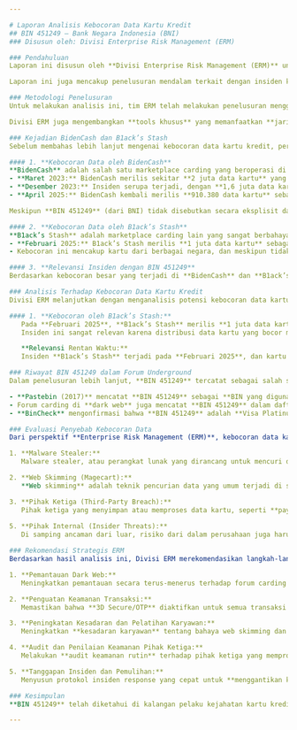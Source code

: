```yaml
---

# Laporan Analisis Kebocoran Data Kartu Kredit  
## BIN 451249 – Bank Negara Indonesia (BNI)  
### Disusun oleh: Divisi Enterprise Risk Management (ERM)

### Pendahuluan  
Laporan ini disusun oleh **Divisi Enterprise Risk Management (ERM)** untuk melakukan analisis terhadap potensi kebocoran data kartu kredit yang berawalan **BIN 451249**, yang diterbitkan oleh **Bank Negara Indonesia (BNI)** untuk kartu **Visa Platinum Credit**. Fokus dari laporan ini adalah untuk mengidentifikasi potensi risiko terkait dengan kebocoran data kartu, serta mengevaluasi dampak yang dapat timbul terhadap organisasi, baik dari sisi finansial, operasional, maupun reputasional.

Laporan ini juga mencakup penelusuran mendalam terkait dengan insiden kebocoran data besar yang terjadi dalam **dark web** dan platform terkait, serta mengaitkan kebocoran data kartu dengan potensi penyalahgunaan yang dapat terjadi beberapa bulan setelah kebocoran.

### Metodologi Penelusuran  
Untuk melakukan analisis ini, tim ERM telah melakukan penelusuran menggunakan berbagai sumber, termasuk mesin pencari (Google/Bing), situs paste publik seperti Pastebin, forum **dark web**, serta mesin pencari **OSINT** (Open Source Intelligence) seperti **DeHashed**, **Intelligence X**, dan **Leak-Lookup**. Penelusuran ini bertujuan untuk menemukan data atau jejak nomor kartu **451249********** dan mengidentifikasi potensi kebocoran terkait.

Divisi ERM juga mengembangkan **tools khusus** yang memanfaatkan **jaringan Onion (Tor)** untuk mencari informasi terkait kebocoran data kartu kredit di **dark web**. Tools ini dirancang untuk melakukan pencarian secara lebih mendalam dengan menggabungkan **teknik dorking** untuk menemukan informasi terkait jual beli data, **carding**, dan aktivitas penipuan lainnya yang mungkin terdaftar di platform yang lebih sulit dijangkau oleh pencarian umum.

### Kejadian BidenCash dan B1ack’s Stash  
Sebelum membahas lebih lanjut mengenai kebocoran data kartu kredit, perlu dijelaskan terlebih dahulu dua kejadian besar yang melibatkan kebocoran data kartu dalam skala besar, yaitu **BidenCash** dan **B1ack’s Stash**. Kedua insiden ini memiliki relevansi karena menjadi sumber utama dari kebocoran data kartu yang dapat berisiko bagi pihak-pihak yang terlibat, termasuk **Bank Negara Indonesia (BNI)**.

#### 1. **Kebocoran Data oleh BidenCash**  
**BidenCash** adalah salah satu marketplace carding yang beroperasi di **dark web** dan dikenal karena kebocoran data kartu dalam jumlah besar.  
- **Maret 2023:** BidenCash merilis sekitar **2 juta data kartu** yang dicuri secara gratis di forum gelap sebagai promosi. Data yang bocor mencakup **PAN (Primary Account Number)**, **CVV** (Card Verification Value), dan **tanggal kedaluwarsa** kartu. Informasi ini juga mencakup identitas pemilik kartu dan sering digunakan untuk melakukan transaksi penipuan.
- **Desember 2023:** Insiden serupa terjadi, dengan **1,6 juta data kartu** yang bocor dalam bentuk **plaintext**, yang lebih rentan disalahgunakan.
- **April 2025:** BidenCash kembali merilis **910.380 data kartu** sebagai bagian dari promosi untuk menarik perhatian di pasar gelap.

Meskipun **BIN 451249** (dari BNI) tidak disebutkan secara eksplisit dalam laporan kebocoran ini, mengingat skala besar kebocoran dan distribusi data yang luas, **kemungkinan besar kartu BNI (dengan BIN 451249)** turut terdampak. Terlebih lagi, kartu dengan **BIN 451249** yang merupakan kartu **Visa Platinum Credit** dari BNI sering kali disalahgunakan dalam transaksi penipuan, mengingat data kartu tersebut dicuri melalui teknik **web skimming** atau dari platform yang kurang aman.

#### 2. **Kebocoran Data oleh B1ack’s Stash**  
**B1ack’s Stash** adalah marketplace carding lain yang sangat berbahaya dan beroperasi di **dark web**.  
- **Februari 2025:** B1ack’s Stash merilis **1 juta data kartu** sebagai bagian dari promosi. Data yang bocor mencakup **PAN**, **CVV2**, **tanggal kedaluwarsa**, serta informasi pemilik kartu yang lebih mendalam, seperti nama, alamat, tanggal lahir, email, nomor telepon, dan informasi lainnya.  
- Kebocoran ini mencakup kartu dari berbagai negara, dan meskipun tidak ada data yang teridentifikasi dari **BIN 451249 (BNI)**, sangat mungkin bahwa kartu dari **BNI** turut terdampak mengingat skala kebocoran tersebut.

#### 3. **Relevansi Insiden dengan BIN 451249**  
Berdasarkan kebocoran besar yang terjadi di **BidenCash** dan **B1ack’s Stash**, ada kemungkinan kuat bahwa kartu dengan **BIN 451249** yang diterbitkan oleh **BNI** turut terdampak oleh kebocoran tersebut, meskipun nomor kartu yang spesifik tidak dapat diidentifikasi. Hal ini menandakan bahwa **kartu dengan BIN 451249** berisiko lebih tinggi untuk digunakan dalam transaksi penipuan, mengingat keduanya merupakan platform yang dikenal karena distribusi massal data kartu curian untuk penipuan.

### Analisis Terhadap Kebocoran Data Kartu Kredit  
Divisi ERM melanjutkan dengan menganalisis potensi kebocoran data kartu kredit lebih lanjut, berdasarkan dua insiden besar yang terjadi di **BidenCash** dan **B1ack’s Stash**.

#### 1. **Kebocoran oleh B1ack’s Stash:**  
   Pada **Februari 2025**, **B1ack’s Stash** merilis **1 juta data kartu** sebagai bagian dari strategi promosi mereka. Data yang bocor meliputi informasi lengkap mengenai kartu, seperti **PAN (16 digit)**, **tanggal kedaluwarsa**, **CVV2**, serta informasi sensitif lainnya termasuk nama pemegang kartu, alamat, tanggal lahir, email, nomor telepon, bahkan **IP address dan User-Agent** yang digunakan saat transaksi.  
   Insiden ini sangat relevan karena distribusi data kartu yang bocor mencakup berbagai negara, dan meskipun nomor kartu spesifik dengan **BIN 451249 (BNI)** belum teridentifikasi dalam dump ini, ada kemungkinan besar bahwa kartu BNI turut terdampak mengingat skala kebocoran tersebut.

   **Relevansi Rentan Waktu:**  
   Insiden **B1ack’s Stash** terjadi pada **Februari 2025**, dan kartu dengan **BIN 451249** yang bocor mungkin saja digunakan dalam transaksi yang terjadi pada periode berikutnya. Korelasi ini **mungkin berasal dari insiden kebocoran tersebut**, mengingat adanya transaksi penipuan yang terdeteksi pada **April 2025** yang terjadi pada aplikasi **My XLnAxiata. Hal ini menyoroti pentingnya **rentang waktu** yang dapat terjadi antara kebocoran data dan pemanfaatannya untuk transaksi penipuan. Meskipun kebocoran terjadi beberapa bulan sebelumnya, data kartu yang bocor tetap dapat dimanfaatkan dalam waktu yang lebih lama untuk transaksi yang mencurigakan.

### Riwayat BIN 451249 dalam Forum Underground  
Dalam penelusuran lebih lanjut, **BIN 451249** tercatat sebagai salah satu **BIN cardable** yang sering muncul dalam forum carding underground. Sejak **2017**, **BIN 451249** telah dikenal di kalangan pelaku kejahatan siber sebagai BIN yang **rentan untuk disalahgunakan** dalam transaksi penipuan, terutama pada merchant yang tidak memiliki sistem deteksi penipuan yang ketat.

- **Pastebin (2017)** mencatat **BIN 451249** sebagai **BIN yang digunakan di situs e-commerce** seperti **Agoda**, yang menunjukkan bahwa sejak 2017, kartu BNI sudah dianggap **rentan terhadap carding** di beberapa situs.
- Forum carding di **dark web** juga mencatat **BIN 451249** dalam daftar **“BIN rekomendasi”**, yang menunjukkan bahwa **kartu ini sering digunakan oleh pelaku fraud** untuk melakukan transaksi penipuan.
- **BinCheck** mengonfirmasi bahwa **BIN 451249** adalah **Visa Platinum Credit** yang diterbitkan oleh **BNI**. Ini mengonfirmasi bahwa **BIN ini berasal dari Indonesia** dan sering muncul di forum carding sebagai target transaksi.

### Evaluasi Penyebab Kebocoran Data  
Dari perspektif **Enterprise Risk Management (ERM)**, kebocoran data kartu dengan **BIN 451249** dapat disebabkan oleh beberapa faktor yang berpotensi menjadi sumber kebocoran data. Beberapa kemungkinan penyebab kebocoran data ini meliputi:

1. **Malware Stealer:**  
   Malware stealer, atau perangkat lunak yang dirancang untuk mencuri data kartu dari perangkat pengguna, adalah salah satu penyebab utama kebocoran data kartu. Jenis malware ini sering kali disusupkan melalui lampiran email phishing atau situs web yang tidak aman, malware ini dapat mengumpulkan informasi sensitif seperti nomor kartu, CVV, dan tanggal kedaluwarsa yang kemudian dikirimkan ke server peretas. Kebocoran semacam ini sulit dideteksi sampai transaksi penipuan terjadi.

2. **Web Skimming (Magecart):**  
   **Web skimming** adalah teknik pencurian data yang umum terjadi di situs e-commerce yang telah terinfeksi malware berbasis JavaScript. Malware ini biasanya disisipkan pada halaman pembayaran online untuk mencuri data kartu saat nasabah melakukan transaksi. Dengan cara ini, informasi kartu yang dimasukkan oleh nasabah pada saat melakukan pembelian dapat dicuri dan disalahgunakan. Kejadian ini relevan mengingat beberapa insiden kebocoran besar, seperti yang terjadi pada **B1ack’s Stash**, diyakini berasal dari praktik web skimming.

3. **Pihak Ketiga (Third-Party Breach):**  
   Pihak ketiga yang menyimpan atau memproses data kartu, seperti **payment gateway**, **platform e-commerce**, atau penyedia layanan pembayaran lainnya, juga dapat menjadi sumber kebocoran data kartu.
   
5. **Pihak Internal (Insider Threats):**  
   Di samping ancaman dari luar, risiko dari dalam perusahaan juga harus menjadi perhatian. Individu yang memiliki akses ke data kartu, seperti karyawan di bagian keamanan atau operasional, berpotensi secara sengaja maupun tidak sengaja membocorkan informasi sensitif.

### Rekomendasi Strategis ERM  
Berdasarkan hasil analisis ini, Divisi ERM merekomendasikan langkah-langkah berikut untuk mengelola risiko kebocoran kartu kredit yang berpotensi terjadi:

1. **Pemantauan Dark Web:**  
   Meningkatkan pemantauan secara terus-menerus terhadap forum carding dan **dark web** guna mendeteksi peredaran data kartu yang melibatkan **BIN 451249**.

2. **Penguatan Keamanan Transaksi:**  
   Memastikan bahwa **3D Secure/OTP** diaktifkan untuk semua transaksi kartu yang dilakukan oleh perusahaan. Hal ini dapat membantu mencegah penyalahgunaan meskipun data kartu telah bocor.

3. **Peningkatan Kesadaran dan Pelatihan Karyawan:**  
   Meningkatkan **kesadaran karyawan** tentang bahaya web skimming dan phishing, serta cara mengenali potensi serangan yang bisa mencuri informasi.

4. **Audit dan Penilaian Keamanan Pihak Ketiga:**  
   Melakukan **audit keamanan rutin** terhadap pihak ketiga yang memproses atau menyimpan data kartu untuk memastikan bahwa mereka memenuhi standar keamanan data yang relevan, seperti **PCI DSS**.

5. **Tanggapan Insiden dan Pemulihan:**  
   Menyusun protokol insiden response yang cepat untuk **menggantikan kartu yang bocor** dan melaporkan kebocoran data kepada pihak yang berwenang.

### Kesimpulan  
**BIN 451249** telah diketahui di kalangan pelaku kejahatan kartu kredit sebagai **BIN yang rentan terhadap penyalahgunaan**. Meskipun nomor kartu yang dianalisis tidak ditemukan dalam kebocoran data secara eksplisit, temuan ini menunjukkan bahwa **kartu dengan BIN 451249** berisiko lebih tinggi terkena serangan carding dan penyalahgunaan. Oleh karena itu, sangat penting untuk **memantau peredaran data kartu secara berkelanjutan** dan memastikan langkah-langkah keamanan yang lebih ketat diterapkan untuk melindungi data kartu dari potensi kebocoran.

---
```

